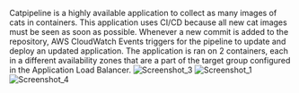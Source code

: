 Catpipeline is a highly available application to collect as many images of cats in containers. This application uses CI/CD because all new cat images must be seen as soon as possible. Whenever a new commit is added to the repository, AWS CloudWatch Events triggers for the pipeline to update and deploy an updated application. The application is ran on 2 containers, each in a different availability zones that are a part of the target group configured in the Application Load Balancer.
![Screenshot_3](https://user-images.githubusercontent.com/109190196/214722186-f116269e-0e78-4bb2-9471-b3315a3c516c.jpg)
![Screenshot_1](https://user-images.githubusercontent.com/109190196/214722239-0c3f5a3c-adb8-46f6-8a98-1eeb53ad8199.jpg)
![Screenshot_4](https://user-images.githubusercontent.com/109190196/214722253-271f5204-4a22-4882-b2ec-23182a4f6a43.jpg)

